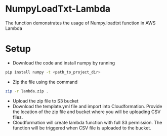 # NumpyLoadTxt-Lambda
The function demonstrates the usage of Numpy.loadtxt function in AWS Lambda

# Setup
* Download the code and install numpy by running 
```bash
pip install numpy -t <path_to_project_dir>
```
* Zip the file using the command 
```bash
zip -r lambda.zip .
```
* Upload the zip file to S3 bucket
* Download the template.yml file and import into Cloudformation. Provide the location of the zip file and bucket where you will be uploading CSV files. 
* Cloudformation will create lambda function with full S3 permission. The function will be triggered when CSV file is uploaded to the bucket.
